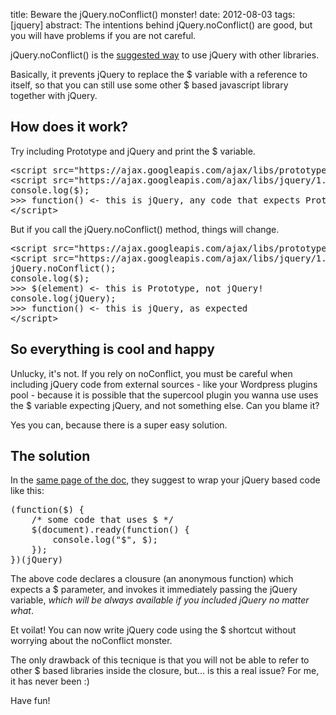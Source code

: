 title: Beware the jQuery.noConflict() monster!
date: 2012-08-03
tags: [jquery]
abstract: The intentions behind jQuery.noConflict() are good, but you will have problems if you are not careful.

jQuery.noConflict() is the [suggested way](http://docs.jquery.com/Using_jQuery_with_Other_Libraries) to use jQuery with other libraries. 

Basically, it prevents jQuery to replace the $ variable with a reference to itself, so that you can still use some other $ based javascript library together with jQuery.

## How does it work?

Try including Prototype and jQuery and print the $ variable.

<pre class="prettyprint linenums">
&lt;script src="https://ajax.googleapis.com/ajax/libs/prototype/1.7.1.0/prototype.js"&gt;&lt/script&gt;
&lt;script src="https://ajax.googleapis.com/ajax/libs/jquery/1.7.2/jquery.min.js"&gt;&lt;/script&gt;
console.log($);
&gt;&gt;&gt; function() <- this is jQuery, any code that expects Prototype to be on the $ variabile will fail
&lt;/script&gt;
</pre>

But if you call the jQuery.noConflict() method, things will change.

<pre class="prettyprint linenums">
&lt;script src="https://ajax.googleapis.com/ajax/libs/prototype/1.7.1.0/prototype.js"&gt;&lt/script&gt;
&lt;script src="https://ajax.googleapis.com/ajax/libs/jquery/1.7.2/jquery.min.js"&gt;&lt;/script&gt;
jQuery.noConflict();
console.log($);
&gt;&gt;&gt; $(element) <- this is Prototype, not jQuery!
console.log(jQuery);
&gt;&gt;&gt; function() <- this is jQuery, as expected
&lt;/script&gt;
</pre>

## So everything is cool and happy
Unlucky, it's not. If you rely on noConflict, you must be careful when including jQuery code from external sources - like your Wordpress plugins pool - because it is possible that the supercool plugin you wanna use uses the $ variable expecting jQuery, and not something else. Can you blame it?

Yes you can, because there is a super easy solution.

## The solution
In the [same page of the doc](http://docs.jquery.com/Using_jQuery_with_Other_Libraries), they suggest to wrap your jQuery based code like this:

<pre class="prettyprint linenums">
(function($) {
	/* some code that uses $ */ 
	$(document).ready(function() {
		console.log("$", $);
	});
})(jQuery)
</pre>

The above code declares a clousure (an anonymous function) which expects a $ parameter, and invokes it immediately passing the jQuery variable, _which will be always available if you included jQuery no matter what_. 

Et voilat! You can now write jQuery code using the $ shortcut without worrying about the noConflict monster.

The only drawback of this tecnique is that you will not be able to refer to other $ based libraries inside the closure, but… is this a real issue? For me, it has never been :)

Have fun!